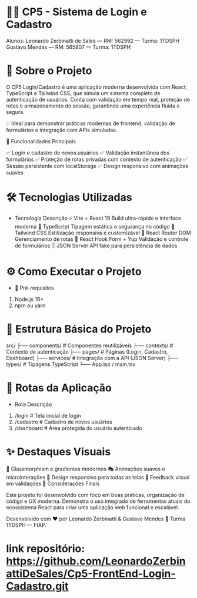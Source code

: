 # 👨‍💻 CP5 - Sistema de Login e Cadastro
Alunos:
Leonardo Zerbinatti de Sales — RM: 562992 — Turma: 1TDSPH
Gustavo Mendes — RM: 565807 — Turma: 1TDSPH

# 🚀 Sobre o Projeto
O CP5 Login/Cadastro é uma aplicação moderna desenvolvida com React, TypeScript e Tailwind CSS, que simula um sistema completo de autenticação de usuários.
Conta com validação em tempo real, proteção de rotas e armazenamento de sessão, garantindo uma experiência fluida e segura.

💡 Ideal para demonstrar práticas modernas de frontend, validação de formulários e integração com APIs simuladas.

🧩 Funcionalidades Principais

✅ Login e cadastro de novos usuários
✅ Validação instantânea dos formulários
✅ Proteção de rotas privadas com contexto de autenticação
✅ Sessão persistente com localStorage
✅ Design responsivo com animações suaves

# 🛠️ Tecnologias Utilizadas
- Tecnologia	Descrição
⚡ Vite + React 19	           Build ultra-rápido e interface moderna
🧠 TypeScript	                Tipagem estática e segurança no código
🎨 Tailwind CSS	                Estilização responsiva e customizável
🧭 React Router DOM	            Gerenciamento de rotas
📝 React Hook Form + Yup	    Validação e controle de formulários
🗄️ JSON Server	                 API fake para persistência de dados


# ⚙️ Como Executar o Projeto
- 🔧 Pré-requisitos

1. Node.js 16+
2. npm ou yarn

# 📁 Estrutura Básica do Projeto
src/
├── components/     # Componentes reutilizáveis
├── contexts/       # Contexto de autenticação
├── pages/          # Páginas (Login, Cadastro, Dashboard)
├── services/       # Integração com a API (JSON Server)
├── types/          # Tipagens TypeScript
└── App.tsx / main.tsx

# 🔗 Rotas da Aplicação
- Rota	Descrição
1. /login	        # Tela inicial de login
2. /cadastro	    # Cadastro de novos usuários
3. /dashboard	    # Área protegida do usuário autenticado

# ✨ Destaques Visuais

🩵 Glassmorphism e gradientes modernos
🎭 Animações suaves e microinterações
📱 Design responsivo para todas as telas
🔐 Feedback visual em validações
💬 Considerações Finais

Este projeto foi desenvolvido com foco em boas práticas, organização de código e UX moderna.
Demonstra o uso integrado de ferramentas atuais do ecossistema React para criar uma aplicação web funcional e escalável.

Desenvolvido com ❤️ por Leonardo Zerbinatti & Gustavo Mendes
📘 Turma 1TDSPH — FIAP.

# link repositório: https://github.com/LeonardoZerbinattiDeSales/Cp5-FrontEnd-Login-Cadastro.git
